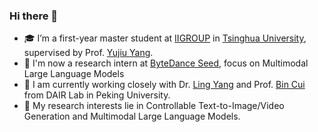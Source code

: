 



### Hi there 👋

- 🎓 I’m a first-year master student at [IIGROUP](https://sites.google.com/view/iigroup-thu/home) in [Tsinghua University](https://www.tsinghua.edu.cn/), supervised by Prof. [Yujiu Yang](https://scholar.google.com/citations?hl=zh-CN&user=4gH3sxsAAAAJ&view_op=list_works).
- 💬 I'm now a research intern at [ByteDance Seed](https://team.doubao.com/en/direction/multimodal), focus on Multimodal Large Language Models
- 🌱 I am currently working closely with Dr. [Ling Yang](https://yangling0818.github.io/) and Prof. [Bin Cui](https://cuibinpku.github.io/) from DAIR Lab in Peking University.
- 🔭 My research interests lie in Controllable Text-to-Image/Video Generation and Multimodal Large Language Models.



<!--
**Cominclip/Cominclip** is a ✨ _special_ ✨ repository because its `README.md` (this file) appears on your GitHub profile.



<img align="right" src="https://github-readme-stats.vercel.app/api?username=Cominclip&show_icons=true&theme=swift&hide_title=true" />

Here are some ideas to get you started:

- 🔭 I’m currently working on ...
- 🌱 I’m currently learning ...
- 👯 I’m looking to collaborate on ...
- 🤔 I’m looking for help with ...
- 💬 Ask me about ...
- 📫 How to reach me: ...
- 😄 Pronouns: ...
- ⚡ Fun fact: ...
-->
